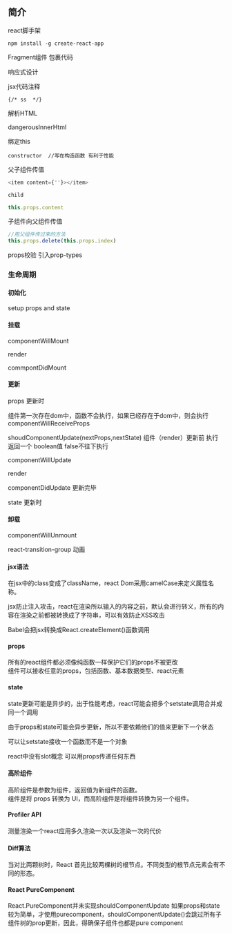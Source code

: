 ## 简介

react脚手架
```
npm install -g create-react-app
```

Fragment组件 包裹代码

响应式设计

jsx代码注释  

```
{/* ss  */}
```

解析HTML

dangerousInnerHtml


绑定this

```
constructor  //写在构造函数 有利于性能
```
父子组件传值  
```js
<item content={''}></item>

child

this.props.content
```
子组件向父组件传值
```js
//用父组件传过来的方法
this.props.delete(this.props.index)

```
props校验  引入prop-types

### 生命周期

#### 初始化  

setup props and state

#### 挂载  

componentWillMount  

render  

commpontDidMount

#### 更新  

props 更新时

组件第一次存在dom中，函数不会执行，如果已经存在于dom中，则会执行
componentWillReceiveProps 

shoudComponentUpdate(nextProps,nextState)   组件（render）更新前 执行 返回一个  boolean值 false不往下执行    

componentWillUpdate  

render  

componentDidUpdate 更新完毕  

state 更新时

#### 卸载  

componentWillUnmount   

react-transition-group 动画

#### jsx语法

在jsx中的class变成了className，react Dom采用camelCase来定义属性名称。  

jsx防止注入攻击，react在渲染所以输入的内容之前，默认会进行转义，所有的内容在渲染之前都被转换成了字符串，可以有效防止XSS攻击  

Babel会把jsx转换成React.createElement()函数调用  

#### props

所有的react组件都必须像纯函数一样保护它们的props不被更改  
组件可以接收任意的props，包括函数、基本数据类型、react元素

#### state
state更新可能是异步的，出于性能考虑，react可能会把多个setstate调用合并成同一个调用  

由于props和state可能会异步更新，所以不要依赖他们的值来更新下一个状态

可以让setstate接收一个函数而不是一个对象

react中没有slot概念 可以用props传递任何东西  
#### 高阶组件

高阶组件是参数为组件，返回值为新组件的函数。  
组件是将 props 转换为 UI，而高阶组件是将组件转换为另一个组件。

#### Profiler API
测量渲染一个react应用多久渲染一次以及渲染一次的代价

#### Diff算法

当对比两颗树时，React 首先比较两棵树的根节点。不同类型的根节点元素会有不同的形态。

#### React PureComponent

React.PureComponent并未实现shouldComponentUpdate  如果props和state较为简单，才使用purecomponent，shouldComponentUpdate()会跳过所有子组件树的prop更新，因此，得确保子组件也都是pure component